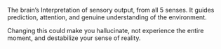 The brain’s Interpretation of sensory output, from all 5 senses. It guides prediction, attention, and genuine understanding of the environment.

Changing this could make you hallucinate, not experience the entire moment, and destabilize your sense of reality.
